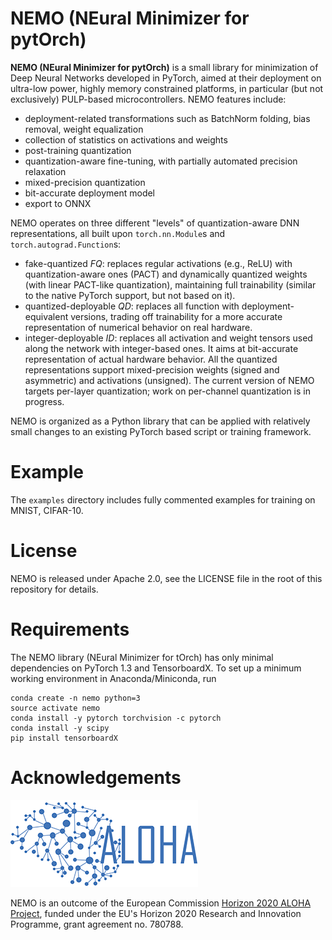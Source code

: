 # NEMO (NEural Minimizer for pytOrch)
**NEMO (NEural Minimizer for pytOrch)** is a small library for minimization of Deep Neural Networks developed in PyTorch, aimed at their deployment on ultra-low power, highly memory constrained platforms, in particular (but not exclusively) PULP-based microcontrollers.
NEMO features include:
 - deployment-related transformations such as BatchNorm folding, bias removal, weight equalization 
 - collection of statistics on activations and weights
 - post-training quantization
 - quantization-aware fine-tuning, with partially automated precision relaxation
 - mixed-precision quantization
 - bit-accurate deployment model
 - export to ONNX

NEMO operates on three different "levels" of quantization-aware DNN representations, all built upon `torch.nn.Module`s and `torch.autograd.Function`s:
 - fake-quantized *FQ*: replaces regular activations (e.g., ReLU) with quantization-aware ones (PACT) and dynamically quantized weights (with linear PACT-like quantization), maintaining full trainability (similar to the native PyTorch support, but not based on it).
 - quantized-deployable *QD*: replaces all function with deployment-equivalent versions, trading off trainability for a more accurate representation of numerical behavior on real hardware.
 - integer-deployable *ID*: replaces all activation and weight tensors used along the network with integer-based ones. It aims at bit-accurate representation of actual hardware behavior.
All the quantized representations support mixed-precision weights (signed and asymmetric) and activations (unsigned). The current version of NEMO targets per-layer quantization; work on per-channel quantization is in progress.

NEMO is organized as a Python library that can be applied with relatively small changes to an existing PyTorch based script or training framework.

# Example
The `examples` directory includes fully commented examples for training on MNIST, CIFAR-10.

# License
NEMO is released under Apache 2.0, see the LICENSE file in the root of this repository for details.

# Requirements
The NEMO library (NEural Minimizer for tOrch) has only minimal dependencies on PyTorch 1.3 and TensorboardX. To set up a minimum working environment in Anaconda/Miniconda, run

```
conda create -n nemo python=3
source activate nemo
conda install -y pytorch torchvision -c pytorch
conda install -y scipy
pip install tensorboardX
```

# Acknowledgements
![ALOHA Logo](/var/aloha.png)

NEMO is an outcome of the European Commission [Horizon 2020 ALOHA Project](https://www.aloha-h2020.eu/), funded under the EU's Horizon 2020 Research and Innovation Programme, grant agreement no. 780788.
